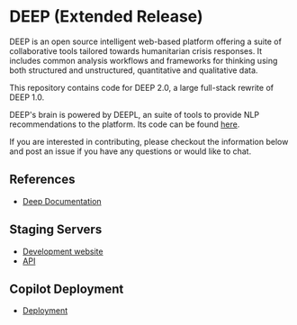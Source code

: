 # DEEP (Extended Release)

DEEP is an open source intelligent web-based platform offering a suite of collaborative tools tailored towards humanitarian crisis responses. It includes common analysis workflows and frameworks for thinking using both structured and unstructured, quantitative and qualitative data.

This repository contains code for DEEP 2.0, a large full-stack rewrite of 
DEEP 1.0.

DEEP's brain is powered by DEEPL, an suite of tools to provide NLP
recommendations to the platform. Its code can be found
[here](https://github.com/the-deep/DEEPL).

If you are interested in contributing, please checkout the information below
and post an issue if you have any questions or would like to chat.

## References

- [Deep Documentation](https://docs.thedeep.io)

## Staging Servers

- [Development website](https://alpha.thedeep.io)
- [API](https://api.alpha.thedeep.io)

## Copilot Deployment
- [Deployment](docs/Deployment.md)
